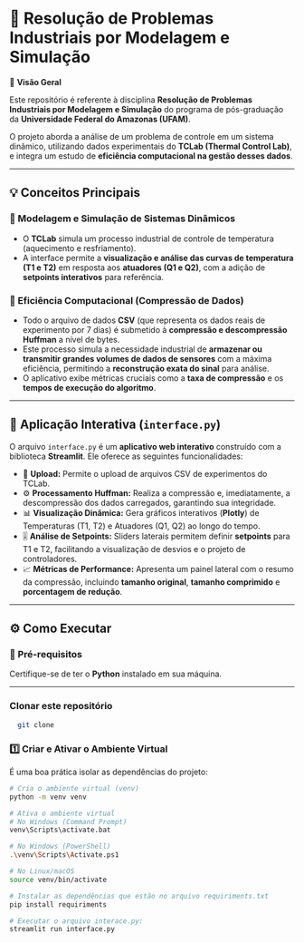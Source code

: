 # 🧠 Resolução de Problemas Industriais por Modelagem e Simulação

📖 **Visão Geral**

Este repositório é referente à disciplina **Resolução de Problemas Industriais por Modelagem e Simulação** do programa de pós-graduação da **Universidade Federal do Amazonas (UFAM)**.

O projeto aborda a análise de um problema de controle em um sistema dinâmico, utilizando dados experimentais do **TCLab (Thermal Control Lab)**, e integra um estudo de **eficiência computacional na gestão desses dados**.


---

## 💡 Conceitos Principais

### 🔹 Modelagem e Simulação de Sistemas Dinâmicos

- O **TCLab** simula um processo industrial de controle de temperatura (aquecimento e resfriamento).  
- A interface permite a **visualização e análise das curvas de temperatura (T1 e T2)** em resposta aos **atuadores (Q1 e Q2)**, com a adição de **setpoints interativos** para referência.

### 🔹 Eficiência Computacional (Compressão de Dados)

- Todo o arquivo de dados **CSV** (que representa os dados reais de experimento por 7 dias) é submetido à **compressão e descompressão Huffman** a nível de bytes.  
- Este processo simula a necessidade industrial de **armazenar ou transmitir grandes volumes de dados de sensores** com a máxima eficiência, permitindo a **reconstrução exata do sinal** para análise.  
- O aplicativo exibe métricas cruciais como a **taxa de compressão** e os **tempos de execução do algoritmo**.

---

## 🚀 Aplicação Interativa (`interface.py`)

O arquivo `interface.py` é um **aplicativo web interativo** construído com a biblioteca **Streamlit**. Ele oferece as seguintes funcionalidades:

- 📂 **Upload:** Permite o upload de arquivos CSV de experimentos do TCLab.  
- ⚙️ **Processamento Huffman:** Realiza a compressão e, imediatamente, a descompressão dos dados carregados, garantindo sua integridade.  
- 📊 **Visualização Dinâmica:** Gera gráficos interativos (**Plotly**) de Temperaturas (T1, T2) e Atuadores (Q1, Q2) ao longo do tempo.  
- 🎚️ **Análise de Setpoints:** Sliders laterais permitem definir **setpoints** para T1 e T2, facilitando a visualização de desvios e o projeto de controladores.  
- 📈 **Métricas de Performance:** Apresenta um painel lateral com o resumo da compressão, incluindo **tamanho original**, **tamanho comprimido** e **porcentagem de redução**.

---

## ⚙️ Como Executar

### 🧩 Pré-requisitos

Certifique-se de ter o **Python** instalado em sua máquina.

---

###  Clonar este repositório
```bash
  git clone
```

### 1️⃣ Criar e Ativar o Ambiente Virtual

É uma boa prática isolar as dependências do projeto:

```bash
# Cria o ambiente virtual (venv)
python -m venv venv

# Ativa o ambiente virtual
# No Windows (Command Prompt)
venv\Scripts\activate.bat

# No Windows (PowerShell)
.\venv\Scripts\Activate.ps1

# No Linux/macOS
source venv/bin/activate

# Instalar as dependências que estão no arquivo requiriments.txt
pip install requiriments

# Executar o arquivo interace.py:
streamlit run interface.py
